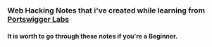 ### Web Hacking Notes that i've created while learning from [Portswigger Labs](https://portswigger.net/web-security/all-labs)
#### It is worth to go through these notes if you're a Beginner. 
